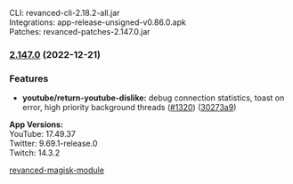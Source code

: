 CLI: revanced-cli-2.18.2-all.jar  
Integrations: app-release-unsigned-v0.86.0.apk  
Patches: revanced-patches-2.147.0.jar  

### [2.147.0](https://github.com/revanced/revanced-patches/compare/v2.146.0...v2.147.0) (2022-12-21)
### Features
* **youtube/return-youtube-dislike:** debug connection statistics, toast on error, high priority background threads ([#1320](https://github.com/revanced/revanced-patches/issues/1320)) ([30273a9](https://github.com/revanced/revanced-patches/commit/30273a9bbdd40453baeb09f26ac9d218569a3e71))

  
**App Versions:**  
YouTube: 17.49.37  
Twitter: 9.69.1-release.0  
Twitch: 14.3.2  

[revanced-magisk-module](https://github.com/j-hc/revanced-magisk-module)  
